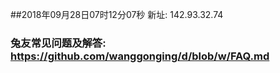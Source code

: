 ##2018年09月28日07时12分07秒 新址: 142.93.32.74
### 兔友常见问题及解答: https://github.com/wanggonging/d/blob/w/FAQ.md
